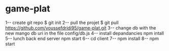 # game-plat
1-- create git repo $ git init
2-- pull the projet $ git pull https://github.com/youssefdridi95/game-plat.git
3-- change db with the new mango db uri in the file config/db.js 
4-- install depandancies npm intall 
5-- lunch back end server npm start 
6-- cd client 
7-- npm install 
8-- npm start 
